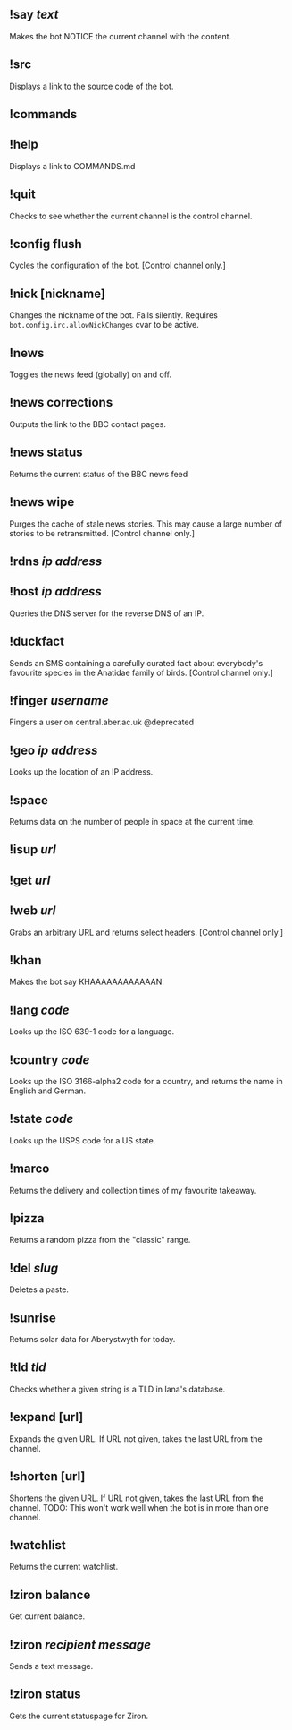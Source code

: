 ## !say _text_
   Makes the bot NOTICE the current channel with the content.
## !src
   Displays a link to the source code of the bot.
## !commands
## !help
   Displays a link to COMMANDS.md
## !quit
   Checks to see whether the current channel is the control channel.
## !config flush
   Cycles the configuration of the bot. [Control channel only.]
## !nick [nickname]
   Changes the nickname of the bot. Fails silently.
   Requires `bot.config.irc.allowNickChanges` cvar to be active.
## !news
   Toggles the news feed (globally) on and off.
## !news corrections
   Outputs the link to the BBC contact pages.
## !news status
   Returns the current status of the BBC news feed
## !news wipe
   Purges the cache of stale news stories.
   This may cause a large number of stories to be retransmitted.
   [Control channel only.]
## !rdns _ip address_
## !host _ip address_
   Queries the DNS server for the reverse DNS of an IP.
## !duckfact
   Sends an SMS containing a carefully curated fact about everybody's
   favourite species in the Anatidae family of birds.
   [Control channel only.]
## !finger _username_
   Fingers a user on central.aber.ac.uk
   @deprecated
## !geo _ip address_
   Looks up the location of an IP address.
## !space
   Returns data on the number of people in space at the current time.
## !isup _url_
## !get _url_
## !web _url_
   Grabs an arbitrary URL and returns select headers.
   [Control channel only.]
## !khan
   Makes the bot say KHAAAAAAAAAAAAN.
## !lang _code_
   Looks up the ISO 639-1 code for a language.
## !country _code_
   Looks up the ISO 3166-alpha2 code for a country, and returns
   the name in English and German.
## !state _code_
   Looks up the USPS code for a US state.
## !marco
   Returns the delivery and collection times of my favourite takeaway.
## !pizza
   Returns a random pizza from the "classic" range.
## !del _slug_
   Deletes a paste.
## !sunrise
   Returns solar data for Aberystwyth for today.
## !tld _tld_
   Checks whether a given string is a TLD in Iana's database.
## !expand [url]
   Expands the given URL.
   If URL not given, takes the last URL from the channel.
## !shorten [url]
   Shortens the given URL.
   If URL not given, takes the last URL from the channel.
   TODO:
   This won't work well when the bot is in more than one channel.
## !watchlist
   Returns the current watchlist.
## !ziron balance
   Get current balance.
## !ziron _recipient_ _message_
   Sends a text message.
## !ziron status
   Gets the current statuspage for Ziron.
